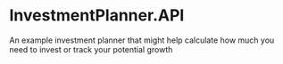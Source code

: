 # InvestmentPlanner.API
An example investment planner that might help calculate how much you need to invest or track your potential growth

